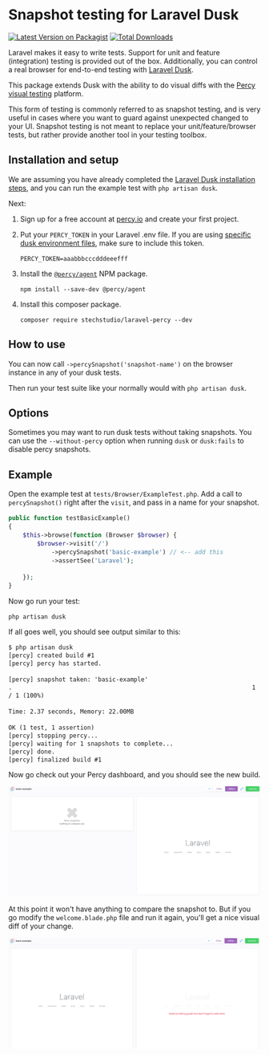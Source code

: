 # Snapshot testing for Laravel Dusk
[![Latest Version on Packagist](https://img.shields.io/packagist/v/stechstudio/laravel-percy.svg?style=flat-square)](https://packagist.org/packages/stechstudio/laravel-percy)
[![Total Downloads](https://img.shields.io/packagist/dt/stechstudio/laravel-percy.svg?style=flat-square)](https://packagist.org/packages/stechstudio/laravel-percy)

Laravel makes it easy to write tests. Support for unit and feature (integration) testing is provided out of the box. Additionally, you can control a real browser for end-to-end testing with [Laravel Dusk](https://laravel.com/docs/master/dusk).

This package extends Dusk with the ability to do visual diffs with the [Percy visual testing](https://percy.io/) platform. 

This form of testing is commonly referred to as snapshot testing, and is very useful in cases where you want to guard against unexpected changed to your UI. Snapshot testing is not meant to replace your unit/feature/browser tests, but rather provide another tool in your testing toolbox. 

## Installation and setup

We are assuming you have already completed the [Laravel Dusk installation steps](https://laravel.com/docs/master/dusk#installation), and you can run the example test with `php artisan dusk`.

Next:

1. Sign up for a free account at [percy.io](https://percy.io) and create your first project.

2. Put your `PERCY_TOKEN` in your Laravel .env file. If you are using [specific dusk environment files](https://laravel.com/docs/5.7/dusk#environment-handling), make sure to include this token.

    ```
    PERCY_TOKEN=aaabbbcccdddeeefff
    ```

3. Install the [`@percy/agent`](https://www.npmjs.com/package/@percy/agent) NPM package.

    ```
    npm install --save-dev @percy/agent
    ```
    
4. Install this composer package.

    ```
    composer require stechstudio/laravel-percy --dev
    ```

## How to use

You can now call `->percySnapshot('snapshot-name')` on the browser instance in any of your dusk tests. 

Then run your test suite like your normally would with `php artisan dusk`.

## Options

Sometimes you may want to run dusk tests without taking snapshots. You can use the `--without-percy` option when running `dusk` or `dusk:fails` to disable percy snapshots. 

## Example

Open the example test at `tests/Browser/ExampleTest.php`. Add a call to `percySnapshot()` right after the `visit`, and pass in a name for your snapshot.

```php
public function testBasicExample()
{
    $this->browse(function (Browser $browser) {
        $browser->visit('/')
            ->percySnapshot('basic-example') // <-- add this
            ->assertSee('Laravel');
                
    });
}
```

Now go run your test:

```
php artisan dusk
```

If all goes well, you should see output similar to this:

```
$ php artisan dusk
[percy] created build #1
[percy] percy has started.

[percy] snapshot taken: 'basic-example'
.                                                                   1 / 1 (100%)

Time: 2.37 seconds, Memory: 22.00MB

OK (1 test, 1 assertion)
[percy] stopping percy...
[percy] waiting for 1 snapshots to complete...
[percy] done.
[percy] finalized build #1
```

Now go check out your Percy dashboard, and you should see the new build. 

![](docs/first-run.png)

At this point it won't have anything to compare the snapshot to. But if you go modify the `welcome.blade.php` file and run it again, you'll get a nice visual diff of your change.

![](docs/second-run.png)
